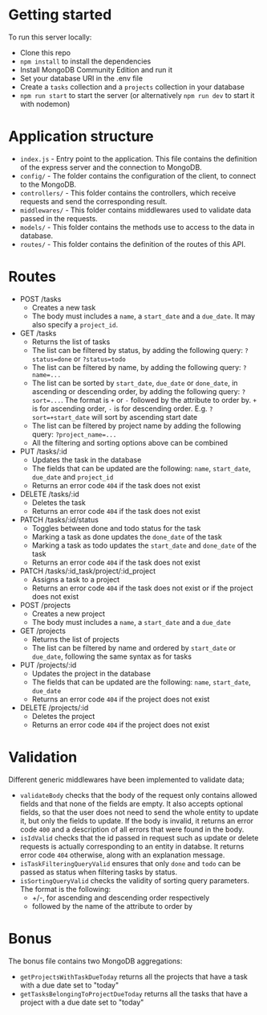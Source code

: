 # Getting started

To run this server locally:
* Clone this repo
* `npm install` to install the dependencies
* Install MongoDB Community Edition and run it
* Set your database URI in the .env file
* Create a `tasks` collection and a `projects` collection in your database
* `npm run start` to start the server (or alternatively `npm run dev` to start it with nodemon)

# Application structure
* `index.js` - Entry point to the application. This file contains the definition of the express server and the connection to MongoDB.
* `config/` - The folder contains the configuration of the client, to connect to the MongoDB.
* `controllers/` - This folder contains the controllers, which receive requests and send the corresponding result.
* `middlewares/` - This folder contains middlewares used to validate data passed in the requests.
* `models/` - This folder contains the methods use to access to the data in database.
* `routes/` - This folder contains the definition of the routes of this API.

# Routes
* POST /tasks
  * Creates a new task
  * The body must includes a `name`, a `start_date` and a `due_date`. It may also specify a `project_id`.
* GET /tasks
  * Returns the list of tasks
  * The list can be filtered by status, by adding the following query: `?status=done` or `?status=todo`
  * The list can be filtered by name, by adding  the following query: `?name=...`
  * The list can be sorted by `start_date`, `due_date` or `done_date`, in ascending or descending order, by adding the following query: `?sort=...`. The format is `+` or `-` followed by the attribute to order by. `+` is for ascending order, `-` is for descending order. E.g. `?sort=+start_date` will sort by ascending start date
  * The list can be filtered by project name by adding the following query: `?project_name=...`
  * All the filtering and sorting options above can be combined
* PUT /tasks/:id
  * Updates the task in the database
  * The fields that can be updated are the following: `name`, `start_date`, `due_date` and `project_id`
  * Returns an error code `404` if the task does not exist
* DELETE /tasks/:id
  * Deletes the task
  * Returns an error code `404` if the task does not exist
* PATCH /tasks/:id/status
  * Toggles between done and todo status for the task
  * Marking a task as done updates the `done_date` of the task
  * Marking a task as todo updates the `start_date` and `done_date` of the task
  * Returns an error code `404` if the task does not exist
* PATCH /tasks/:id_task/project/:id_project
  * Assigns a task to a project
  * Returns an error code `404` if the task does not exist or if the project does not exist
* POST /projects
  * Creates a new project
  * The body must includes a `name`, a `start_date` and a `due_date`
* GET /projects
  * Returns the list of projects
  * The list can be filtered by name and ordered by `start_date` or `due_date`, following the same syntax as for tasks
* PUT /projects/:id
  * Updates the project in the database
  * The fields that can be updated are the following: `name`, `start_date`, `due_date`
  * Returns an error code `404` if the project does not exist
* DELETE /projects/:id
  * Deletes the project
  * Returns an error code `404` if the project does not exist

# Validation
Different generic middlewares have been implemented to validate data;
* `validateBody` checks that the body of the request only contains allowed fields and that none of the fields are empty. It also accepts optional fields, so that the user does not need to send the whole entity to update it, but only the fields to update. If the body is invalid, it returns an error code `400` and a description of all errors that were found in the body.
* `isIdValid` checks that the id passed in request such as update or delete requests is actually corresponding to an entity in databse. It returns error code `404` otherwise, along with an explanation message.
* `isTaskFilteringQueryValid` ensures that only `done` and `todo` can be passed as status when filtering tasks by status.
* `isSortingQueryValid` checks the validity of sorting query parameters. The format is the following:
  * +/-, for ascending and descending order respectively
  * followed by the name of the attribute to order by

# Bonus
The bonus file contains two MongoDB aggregations:
* `getProjectsWithTaskDueToday` returns all the projects that have a task with a due date set to "today"
* `getTasksBelongingToProjectDueToday` returns all the tasks that have a project with a due date set to "today"